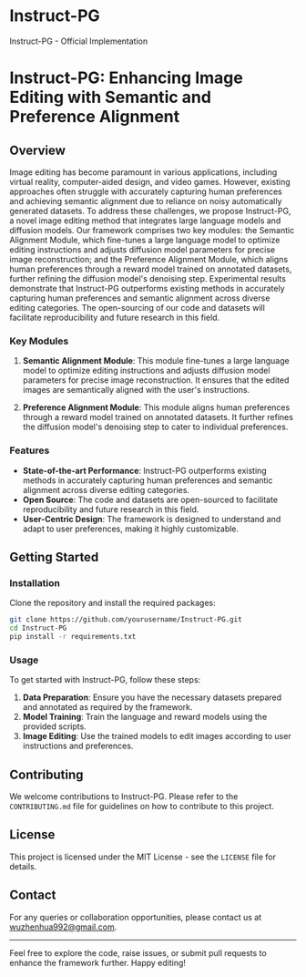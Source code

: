 # Instruct-PG
Instruct-PG - Official Implementation


# Instruct-PG: Enhancing Image Editing with Semantic and Preference Alignment

## Overview

Image editing has become paramount in various applications, including virtual reality, computer-aided design, and video games.  However, existing approaches often struggle with accurately capturing human preferences and achieving semantic alignment due to reliance on noisy automatically generated datasets.  To address these challenges, we propose Instruct-PG, a novel image editing method that integrates large language models and diffusion models.  Our framework comprises two key modules: the Semantic Alignment Module, which fine-tunes a large language model to optimize editing instructions and adjusts diffusion model parameters for precise image reconstruction;  and the Preference Alignment Module, which aligns human preferences through a reward model trained on annotated datasets, further refining the diffusion model's denoising step.  Experimental results demonstrate that Instruct-PG outperforms existing methods in accurately capturing human preferences and semantic alignment across diverse editing categories.  The open-sourcing of our code and datasets will facilitate reproducibility and future research in this field.

### Key Modules

1. **Semantic Alignment Module**: This module fine-tunes a large language model to optimize editing instructions and adjusts diffusion model parameters for precise image reconstruction. It ensures that the edited images are semantically aligned with the user's instructions.

2. **Preference Alignment Module**: This module aligns human preferences through a reward model trained on annotated datasets. It further refines the diffusion model's denoising step to cater to individual preferences.

### Features

- **State-of-the-art Performance**: Instruct-PG outperforms existing methods in accurately capturing human preferences and semantic alignment across diverse editing categories.
- **Open Source**: The code and datasets are open-sourced to facilitate reproducibility and future research in this field.
- **User-Centric Design**: The framework is designed to understand and adapt to user preferences, making it highly customizable.

## Getting Started

### Installation

Clone the repository and install the required packages:

```bash
git clone https://github.com/yourusername/Instruct-PG.git
cd Instruct-PG
pip install -r requirements.txt
```

### Usage

To get started with Instruct-PG, follow these steps:

1. **Data Preparation**: Ensure you have the necessary datasets prepared and annotated as required by the framework.
2. **Model Training**: Train the language and reward models using the provided scripts.
3. **Image Editing**: Use the trained models to edit images according to user instructions and preferences.

## Contributing

We welcome contributions to Instruct-PG. Please refer to the `CONTRIBUTING.md` file for guidelines on how to contribute to this project.

## License

This project is licensed under the MIT License - see the `LICENSE` file for details.


## Contact

For any queries or collaboration opportunities, please contact us at [wuzhenhua992@gmail.com](mailto:wuzhenhua992@gmail.com).

---

Feel free to explore the code, raise issues, or submit pull requests to enhance the framework further. Happy editing!
